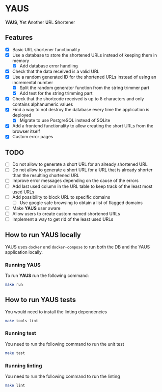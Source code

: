 # YAUS

**YAUS**, **Y**et **A**nother **U**RL **S**hortener

## Features

- [x] Basic URL shortener functionality
- [x] Use a database to store the shortened URLs instead of keeping them in memory
    - [x] Add database error handling
- [x] Check that the data received is a valid URL
- [x] Use a random generated ID for the shortened URLs instead of using an incremental number
    - [x] Split the random generator function from the string trimmer part
    - [x] Add test for the string trimming part
- [x] Check that the shortcode received is up to 8 characters and only contains alphanumeric values
- [x] Find a way to not destroy the database every time the application is deployed
    - [x] Migrate to use PostgreSQL instead of SQLite
- [x] Add a frontend functionality to allow creating the short URLs from the browser itself
- [x] Custom error pages

## TODO

- [ ] Do not allow to generate a short URL for an already shortened URL
- [ ] Do not allow to generate a short URL for a URL that is already shorter than the resulting shortened URL
- [ ] Improve error messages depending on the cause of the errors
- [ ] Add last used column in the URL table to keep track of the least most used URLs
- [ ] Add possibility to block URL to specific domains
    - [ ] Use google safe browsing to obtain a list of flagged domains
- [ ] Make **YAUS** user aware
- [ ] Allow users to create custom named shortened URLs
- [ ] Implement a way to get rid of the least used URLs

## How to run YAUS locally

YAUS uses `docker` and `docker-compose` to run both the DB and the YAUS application locally. 

### Running YAUS

To run **YAUS** run the following command:
```bash
make run
```

## How to run YAUS tests

You would need to install the linting dependencies
```bash
make tools-lint
```

### Running test

You need to run the following command to run the unit test
```bash
make test
```

### Running linting

You need to run the following command to run the linting
```bash
make lint
```